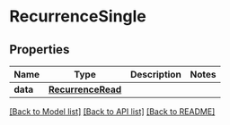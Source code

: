 # RecurrenceSingle

## Properties
Name | Type | Description | Notes
------------ | ------------- | ------------- | -------------
**data** | [**RecurrenceRead**](RecurrenceRead.md) |  | 

[[Back to Model list]](../README.md#documentation-for-models) [[Back to API list]](../README.md#documentation-for-api-endpoints) [[Back to README]](../README.md)


